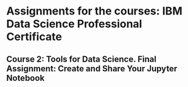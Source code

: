 # Assignments for the courses: IBM Data Science Professional Certificate
## Course 2: Tools for Data Science. Final Assignment: Create and Share Your Jupyter Notebook
